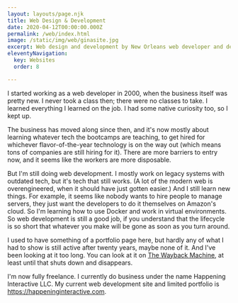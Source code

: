 ```yaml
---
layout: layouts/page.njk
title: Web Design & Development
date: 2020-04-12T00:00:00.000Z
permalink: /web/index.html
image: /static/img/web/ginasite.jpg
excerpt: Web design and development by New Orleans web developer and designer David Rhoden.
eleventyNavigation:
  key: Websites
  order: 8

---
```


I started working as a web developer in 2000, when the business itself was pretty new.
I never took a class then; there were no classes to take. I learned everything I learned on the job. I had some native curiosity too, so I kept up.

The business has moved along since then, and it's now mostly about learning whatever tech the bootcamps are teaching, to get hired for whichever flavor-of-the-year technology is on the way out (which means tons of companies are still hiring for it). There are more barriers to entry now, and it seems like the workers are more disposable.

But I'm still doing web development. I mostly work on legacy systems with outdated tech, but it's tech that still works. (A lot of the modern web is overengineered, when it should have just gotten easier.) And I still learn new things. For example, it seems like nobody wants to hire people to manage servers, they just want the developers to do it themselves on Amazon's cloud. So I'm learning how to use Docker and work in virtual environments. So web development is still a good job, if you understand that the lifecycle is so short that whatever you make will be gone as soon as you turn around.

I used to have something of a portfolio page here, but hardly any of what I had to show is still active after twenty years, maybe none of it. And I've been looking at it too long. You can look at it on [The Wayback Machine](https://web.archive.org/web/20171129120706/https://davidrhoden.com/web), at least until that shuts down and disappears.

I'm now fully freelance. I currently do business under the name Happening Interactive LLC. My current web development site and limited portfolio is https://happeninginteractive.com.